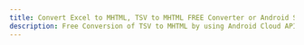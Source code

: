 ---title: Convert Excel to MHTML, TSV to MHTML FREE Converter or Android SDKdescription: Free Conversion of TSV to MHTML by using Android Cloud APIs & SDKs. Also Create, Edit & Render Microsoft Excel, CSV and SpreadsheetML worksheets or spreadsheet in the Cloud.---